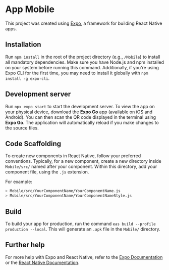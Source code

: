 # App Mobile

This project was created using [Expo](https://expo.dev), a framework for building React Native apps.

## Installation

Run `npm install` in the root of the project directory (e.g., `/Mobile`) to install all mandatory dependencies. Make sure you have Node.js and npm installed on your system before running this command. Additionally, if you're using Expo CLI for the first time, you may need to install it globally with `npm install -g expo-cli`.

## Development server

Run `npx expo start` to start the development server. To view the app on your physical device, download the **[Expo Go](https://expo.dev/go)** app (available on iOS and Android). You can then scan the QR code displayed in the terminal using **Expo Go**. The application will automatically reload if you make changes to the source files.

## Code Scaffolding

To create new components in React Native, follow your preferred conventions. Typically, for a new component, create a new directory inside `Mobile/src/` named after your component. Within this directory, add your component file, using the `.js` extension.

For example:
```bash
> Mobile/src/YourComponentName/YourComponentName.js
> Mobile/src/YourComponentName/YourComponentNameStyle.js
```

## Build

To build your app for production, run the command `eas build --profile production --local`. This will generate an `.apk` file in the `Mobile/` directory.


## Further help

For more help with Expo and React Native, refer to the [Expo Documentation](https://docs.expo.dev/) or the [React Native Documentation](https://reactnative.dev/docs/getting-started).
